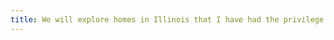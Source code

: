 ```yaml
---
title: We will explore homes in Illinois that I have had the privilege of visiting in my adventures.
---
```

